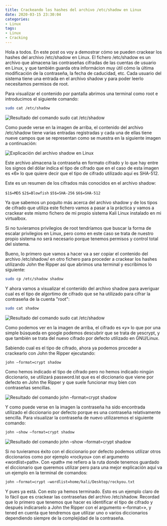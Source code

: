 ```yaml
---
title: Crackeando los hashes del archivo /etc/shadow en Linux 
date: 2020-03-15 23:30:04
categories:
- Linux
tags:
- Linux
- Cracking
---
```


Hola a todos. En este post os voy a demostrar cómo se pueden crackear los hashes del archivo /etc/shadow en Linux. El fichero /etc/shadow es un archivo que almacena las contraseñas cifradas de las cuentas de usuario en Linux, y que también guarda otra informácion muy útil cómo la última modificación de la contraseña, la fecha de caducidad, etc. Cada usuario del sistema tiene una entrada en el archivo shadow y para poder leerlo necesitamos permisos de root.

Para visualizar el contenido por pantalla abrimos una terminal como root e introducimos el siguiente comando: 

```sh
sudo cat /etc/shadow
```

![Resultado del comando sudo cat /etc/shadow](https://i.ibb.co/Rvnhtq1/kali1.png)

Como puede verse en la imagen de arriba, el contenido del archivo /etc/shadow tiene varias entradas registradas y cada una de ellas tiene nueve campos que se representan como se muestra en la siguiente imagen a continuación:

![Explicación del archivo shadow en Linux](https://i.ibb.co/VJY6jdq/shadow.png)

Este archivo almacena la contraseña en formato cifrado y lo que hay entre los signos del dólar indica el tipo de cifrado que en el caso de esta imagen es «$6$» lo que quiere decir que el tipo de cifrado utilizado aquí es SHA-512.

Este es un resumen de los cifrados más conocidos en el archivo shadow:

`$1$=MD5`
`$2$=Blowfish`
`$5$=SHA-256`
`$6$=SHA-512`

Ya que sabemos un poquito más acerca del archivo shadow y de los tipos de cifrado que utiliza este fichero vamos a pasar a la práctica y vamos a crackear este mismo fichero de mi propio sistema Kali Linux instalado en mi virtualbox.

Si no tuvieramos privilegios de root tendríamos que buscar la forma de escalar privilegios en Linux, pero como en este caso se trata de nuestro propio sistema no será necesario porque tenemos permisos y control total del sistema.

Bueno, lo primero que vamos a hacer va a ser copiar el contenido del archivo /etc/shadow/ en otro fichero para proceder a crackear los hashes utilizando John the Ripper así que abrimos una terminal y escribimos lo siguiente:

```sh
sudo cp /etc/shadow shadow
```

Y ahora vamos a visualizar el contenido del archivo shadow para averiguar cual es el tipo de algortimo de cifrado que se ha utilizado para cifrar la contraseña de la cuenta "root":

```sh
sudo cat shadow
```

![Resultado del comando sudo cat /etc/shadow](https://i.ibb.co/C1bfbdP/kali2.png)

Como podemos ver en la imagen de arriba, el cifrado es «$y$» lo que por una simple búsqueda en google podemos descubrir que se trata de yescrypt, y que también se trata del nuevo cifrado por defecto utilizado en GNU/Linux.

Sabiendo cual es el tipo de cifrado, ahora ya podemos proceder a crackearlo con John the Ripper ejecutando:


```sh
john –format=crypt shadow
```

Como hemos indicado el tipo de cifrado pero no hemos indicado ningún diccionario, se utilizará password.lst que es el diccionario que viene por defecto en John the Ripper y que suele funcionar muy bien con contraseñas sencillas.

![Resultado del comando john –format=crypt shadow](https://i.ibb.co/NT693tY/kali3.png)

Y como puede verse en la imagen la contraseña ha sido encontrada utilizado el diccionario por defecto porque es una contraseña relativamente sencilla. Para visualizar la contraseña de nuevo utilizaremos el siguiente comando:


```sh
john –show –format=crypt shadow
```

![Resultado del comando john –show –format=crypt shadow](https://i.ibb.co/CQCMn18/kali4.png)

Si no tuvieramos éxito con el diccionario por defecto podemos utilizar otros diccionarios como por ejemplo «rockyou» con el argumento «wordlist=path». Con «path» me refiero a la ruta donde tenemos guardado el diccionario que queremos utilizar pero para una mejor explicación aquí va un ejemplo en la terminal de comandos:

```sh
john –format=crypt –wordlist=home/kali/Desktop/rockyou.txt
```

Y pues ya está. Con esto ya hemos terminado. Esto es un ejemplo claro de lo fácil que es crackear las contraseñas del archivo /etc/shadow. Recordad que lo primero que tenemos que hacer es identificar el tipo de cifrado y después indicarselo a John the Ripper con el argumento «–format=», y tened en cuenta que tendremos que utilizar uno o varios diccionarios dependiendo siempre de la complejidad de la contraseña.
    
